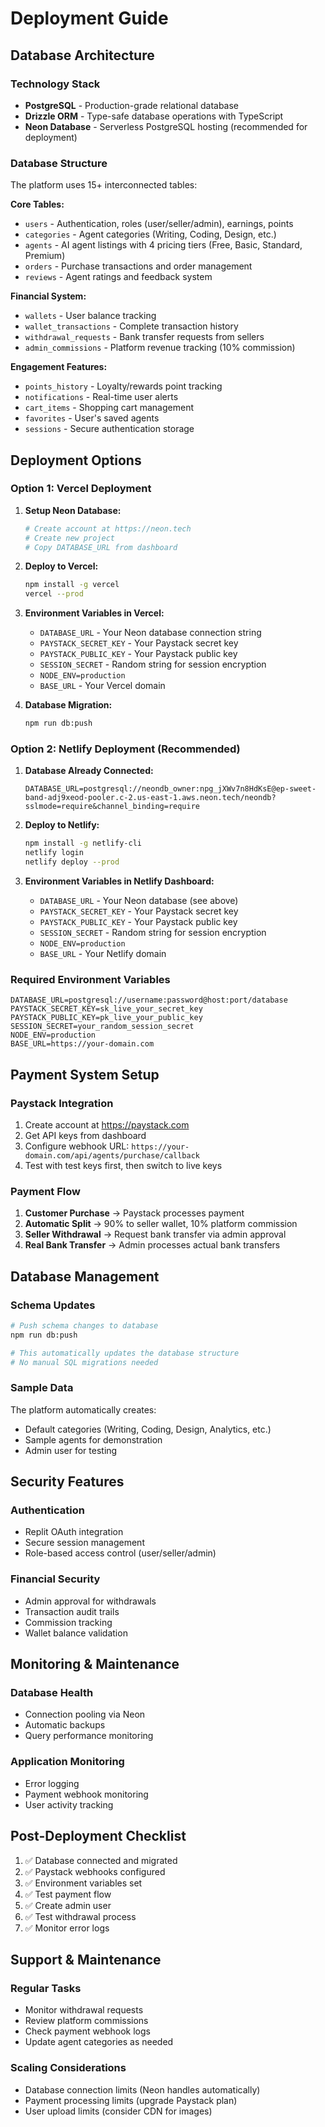 # Deployment Guide

## Database Architecture

### Technology Stack
- **PostgreSQL** - Production-grade relational database
- **Drizzle ORM** - Type-safe database operations with TypeScript
- **Neon Database** - Serverless PostgreSQL hosting (recommended for deployment)

### Database Structure
The platform uses 15+ interconnected tables:

**Core Tables:**
- `users` - Authentication, roles (user/seller/admin), earnings, points
- `categories` - Agent categories (Writing, Coding, Design, etc.)
- `agents` - AI agent listings with 4 pricing tiers (Free, Basic, Standard, Premium)
- `orders` - Purchase transactions and order management
- `reviews` - Agent ratings and feedback system

**Financial System:**
- `wallets` - User balance tracking
- `wallet_transactions` - Complete transaction history
- `withdrawal_requests` - Bank transfer requests from sellers
- `admin_commissions` - Platform revenue tracking (10% commission)

**Engagement Features:**
- `points_history` - Loyalty/rewards point tracking
- `notifications` - Real-time user alerts
- `cart_items` - Shopping cart management
- `favorites` - User's saved agents
- `sessions` - Secure authentication storage

## Deployment Options

### Option 1: Vercel Deployment

1. **Setup Neon Database:**
   ```bash
   # Create account at https://neon.tech
   # Create new project
   # Copy DATABASE_URL from dashboard
   ```

2. **Deploy to Vercel:**
   ```bash
   npm install -g vercel
   vercel --prod
   ```

3. **Environment Variables in Vercel:**
   - `DATABASE_URL` - Your Neon database connection string
   - `PAYSTACK_SECRET_KEY` - Your Paystack secret key
   - `PAYSTACK_PUBLIC_KEY` - Your Paystack public key
   - `SESSION_SECRET` - Random string for session encryption
   - `NODE_ENV=production`
   - `BASE_URL` - Your Vercel domain

4. **Database Migration:**
   ```bash
   npm run db:push
   ```

### Option 2: Netlify Deployment (Recommended)

1. **Database Already Connected:**
   ```
   DATABASE_URL=postgresql://neondb_owner:npg_jXWv7n8HdKsE@ep-sweet-band-adj9xeod-pooler.c-2.us-east-1.aws.neon.tech/neondb?sslmode=require&channel_binding=require
   ```

2. **Deploy to Netlify:**
   ```bash
   npm install -g netlify-cli
   netlify login
   netlify deploy --prod
   ```

3. **Environment Variables in Netlify Dashboard:**
   - `DATABASE_URL` - Your Neon database (see above)
   - `PAYSTACK_SECRET_KEY` - Your Paystack secret key
   - `PAYSTACK_PUBLIC_KEY` - Your Paystack public key
   - `SESSION_SECRET` - Random string for session encryption
   - `NODE_ENV=production`
   - `BASE_URL` - Your Netlify domain

### Required Environment Variables

```env
DATABASE_URL=postgresql://username:password@host:port/database
PAYSTACK_SECRET_KEY=sk_live_your_secret_key
PAYSTACK_PUBLIC_KEY=pk_live_your_public_key
SESSION_SECRET=your_random_session_secret
NODE_ENV=production
BASE_URL=https://your-domain.com
```

## Payment System Setup

### Paystack Integration
1. Create account at https://paystack.com
2. Get API keys from dashboard
3. Configure webhook URL: `https://your-domain.com/api/agents/purchase/callback`
4. Test with test keys first, then switch to live keys

### Payment Flow
1. **Customer Purchase** → Paystack processes payment
2. **Automatic Split** → 90% to seller wallet, 10% platform commission
3. **Seller Withdrawal** → Request bank transfer via admin approval
4. **Real Bank Transfer** → Admin processes actual bank transfers

## Database Management

### Schema Updates
```bash
# Push schema changes to database
npm run db:push

# This automatically updates the database structure
# No manual SQL migrations needed
```

### Sample Data
The platform automatically creates:
- Default categories (Writing, Coding, Design, Analytics, etc.)
- Sample agents for demonstration
- Admin user for testing

## Security Features

### Authentication
- Replit OAuth integration
- Secure session management
- Role-based access control (user/seller/admin)

### Financial Security
- Admin approval for withdrawals
- Transaction audit trails
- Commission tracking
- Wallet balance validation

## Monitoring & Maintenance

### Database Health
- Connection pooling via Neon
- Automatic backups
- Query performance monitoring

### Application Monitoring
- Error logging
- Payment webhook monitoring
- User activity tracking

## Post-Deployment Checklist

1. ✅ Database connected and migrated
2. ✅ Paystack webhooks configured
3. ✅ Environment variables set
4. ✅ Test payment flow
5. ✅ Create admin user
6. ✅ Test withdrawal process
7. ✅ Monitor error logs

## Support & Maintenance

### Regular Tasks
- Monitor withdrawal requests
- Review platform commissions
- Check payment webhook logs
- Update agent categories as needed

### Scaling Considerations
- Database connection limits (Neon handles automatically)
- Payment processing limits (upgrade Paystack plan)
- User upload limits (consider CDN for images)